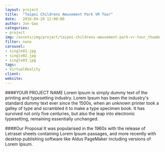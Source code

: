 ```yaml
---
layout: project
title:  "Taipei Childrens Amusement Park VR Tour"
date:   2016-04-20 12:00:00
author: Jon Gao
categories:
- project
img: /assets/img/project/taipei-childrens-amusement-park-vr-tour_thumbnail_600x225.gif
filter: none
carousel:
- single01.jpg
- single02.jpg
- single03.jpg
tags:
- VirtualReality
client:
website:
---
```

####YOUR PROJECT NAME
Lorem Ipsum is simply dummy text of the printing and typesetting industry. Lorem Ipsum has been the industry's standard dummy text ever since the 1500s, when an unknown printer took a galley of type and scrambled it to make a type specimen book. It has survived not only five centuries, but also the leap into electronic typesetting, remaining essentially unchanged.

####Our Proposal
It was popularised in the 1960s with the release of Letraset sheets containing Lorem Ipsum passages, and more recently with desktop publishing software like Aldus PageMaker including versions of Lorem Ipsum.
